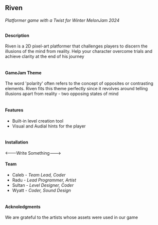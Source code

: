 ## Riven
###### Platformer game with a Twist for Winter MelonJam 2024

#### Description
Riven is a 2D pixel-art platformer that challenges players to discern the illusions of the mind from reality. Help your character overcome trials and achieve clarity at the end of his journey
<br><br>

#### GameJam Theme
The word 'polarity' often refers to the concept of opposites or contrasting elements. Riven fits this theme perfectly since it revolves around telling illusions apart from reality - two opposing states of mind
<br><br>

#### Features
- Built-in level creation tool
- Visual and Audial hints for the player
<br><br>

#### Installation
<---Write Something--->

#### Team
- Caleb - *Team Lead, Coder*
- Radu - *Lead Programmer, Artist*
- Sultan - *Level Designer, Coder*
- Wyatt - *Coder, Sound Design*
<br><br>

#### Acknoledgments
We are grateful to the artists whose assets were used in our game